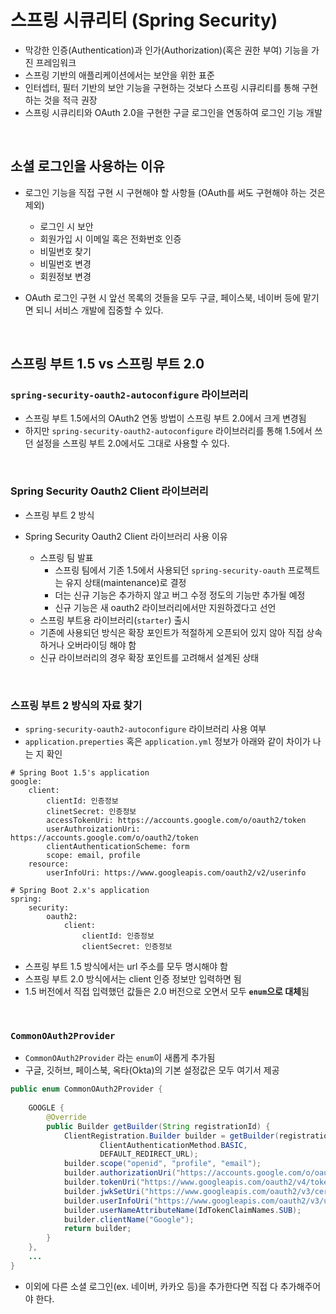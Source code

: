 # 스프링 시큐리티 (Spring Security)

- 막강한 인증(Authentication)과 인가(Authorization)(혹은 권한 부여) 기능을 가진 프레임워크
- 스프링 기반의 애플리케이션에서는 보안을 위한 표준
- 인터셉터, 필터 기반의 보안 기능을 구현하는 것보다 스프링 시큐리티를 통해 구현하는 것을 적극 권장
- 스프링 시큐리티와 OAuth 2.0을 구현한 구글 로그인을 연동하여 로그인 기능 개발

<br>

## 소셜 로그인을 사용하는 이유

- 로그인 기능을 직접 구현 시 구현해야 할 사항들 (OAuth를 써도 구현해야 하는 것은 제외)
  - 로그인 시 보안
  - 회원가입 시 이메일 혹은 전화번호 인증
  - 비밀번호 찾기
  - 비밀번호 변경
  - 회원정보 변경

- OAuth 로그인 구현 시 앞선 목록의 것들을 모두 구글, 페이스북, 네이버 등에 맡기면 되니 서비스 개발에 집중할 수 있다.

<br>

## 스프링 부트 1.5 vs 스프링 부트 2.0

### `spring-security-oauth2-autoconfigure` 라이브러리

- 스프링 부트 1.5에서의 OAuth2 연동 방법이 스프링 부트 2.0에서 크게 변경됨
- 하지만 `spring-security-oauth2-autoconfigure` 라이브러리를 통해 1.5에서 쓰던 설정을 스프링 부트 2.0에서도 그대로 사용할 수 있다.

<br>

### Spring Security Oauth2 Client 라이브러리

- 스프링 부트 2 방식  
  
  
- Spring Security Oauth2 Client 라이브러리 사용 이유
  - 스프링 팀 발표
    - 스프링 팀에서 기존 1.5에서 사용되던 `spring-security-oauth` 프로젝트는 유지 상태(maintenance)로 결정
    - 더는 신규 기능은 추가하지 않고 버그 수정 정도의 기능만 추가될 예정
    - 신규 기능은 새 oauth2 라이브러리에서만 지원하겠다고 선언
  - 스프링 부트용 라이브러리(`starter`) 출시
  - 기존에 사용되던 방식은 확장 포인트가 적절하게 오픈되어 있지 않아 직접 상속하거나 오버라이딩 해야 함
  - 신규 라이브러리의 경우 확장 포인트를 고려해서 설계된 상태

<br>

### 스프링 부트 2 방식의 자료 찾기

- `spring-security-oauth2-autoconfigure` 라이브러리 사용 여부
- `application.preperties` 혹은 `application.yml` 정보가 아래와 같이 차이가 나는 지 확인

```
# Spring Boot 1.5's application
google:
    client:
        clientId: 인증정보
        clinetSecret: 인증정보
        accessTokenUri: https://accounts.google.com/o/oauth2/token
        userAuthroizationUri: https://accounts.google.com/o/oauth2/token
        clientAuthenticationScheme: form
        scope: email, profile
    resource:
        userInfoUri: https://www.googleapis.com/oauth2/v2/userinfo
```

```
# Spring Boot 2.x's application
spring:
    security:
        oauth2:
            client:
                clientId: 인증정보
                clientSecret: 인증정보
```

- 스프링 부트 1.5 방식에서는 url 주소를 모두 명시해야 함
- 스프링 부트 2.0 방식에서는 client 인증 정보만 입력하면 됨
- 1.5 버전에서 직접 입력했던 값들은 2.0 버전으로 오면서 모두 **`enum`으로 대체**됨

<br>

### `CommonOAuth2Provider`

- `CommonOAuth2Provider` 라는 `enum`이 새롭게 추가됨
- 구글, 깃허브, 페이스북, 옥타(Okta)의 기본 설정값은 모두 여기서 제공

```java
public enum CommonOAuth2Provider {
    
    GOOGLE {
        @Override
        public Builder getBuilder(String registrationId) {
            ClientRegistration.Builder builder = getBuilder(registrationId,
                    ClientAuthenticationMethod.BASIC,
                    DEFAULT_REDIRECT_URL);
            builder.scope("openid", "profile", "email");
            builder.authorizationUri("https://accounts.google.com/o/oauth2/v2/auth");
            builder.tokenUri("https://www.googleapis.com/oauth2/v4/token");
            builder.jwkSetUri("https://www.googleapis.com/oauth2/v3/certs");
            builder.userInfoUri("https://www.googleapis.com/oauth2/v3/userinfo");
            builder.userNameAttributeName(IdTokenClaimNames.SUB);
            builder.clientName("Google");
            return builder;
        }
    },
    ...
}
```

- 이외에 다른 소셜 로그인(ex. 네이버, 카카오 등)을 추가한다면 직접 다 추가해주어야 한다.